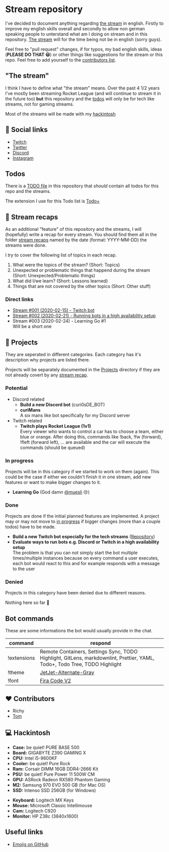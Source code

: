# Stream repository

I've decided to document anything regarding [the stream](#the-stream) in english. Firstly to improve my english skills overall and secondly to allow non german speaking people to unterstand what am I doing on stream and in this repository. [The stream](#the-stream) will for the time being not be in english (sorry guys).

Feel free to "pull request" changes, if for typos, my bad english skills, ideas (**PLEASE DO THAT :smiley:**) or other things like suggestions for the stream or this repo. Feel free to add yourself to the [contributors list](#heart-contributors).

## "The stream"

I think I have to define what "the stream" means. Over the past 4 1/2 years I've mostly been streaming Rocket League (and will continue to stream it in the future too) **but** this repository and the [todos](#todos) will only be for tech like streams, not for gaming streams.

Most of the streams will be made with my [hackintosh](#computer-hackintosh)

## :link: Social links

- [Twitch](https://www.twitch.tv/curi0sDE)
- [Twitter](https://www.twitter.com/curi0sDE)
- [Discord](https://discord.gg/curi0sDE)
- [Instagram](https://www.instagram.com/curi0sDE)

## Todos

There is a [TODO file](TODO) in this repository that _should_ contain all todos for this repo and the streams.

The extension I use for this Todo list is [Todo+](https://marketplace.visualstudio.com/items?itemName=fabiospampinato.vscode-todo-plus)

## :movie_camera: Stream recaps

As an additional "feature" of this repository and the streams, I will (hopefully) write a recap for every stream. You should find them all in the folder [stream recaps](stream%20recaps/) named by the date (format: YYYY-MM-DD) the streams were done.

I _try_ to cover the following list of topics in each recap.

1. What were the topics of the stream? (Short: Topics)
2. Unexpected or problematic things that happend during the stream (Short: Unexpected/Problematic things)
3. What did I/we learn? (Short: Lessons learned)
4. Things that are not covered by the other topics (Short: Other stuff)

### Direct links

- [Stream #001 (2020-02-15) - Twitch bot](stream%20recaps/2020-02-15/README.md)
- [Stream #002 (2020-02-21) - Running bots in a high availability setup](stream%20recaps/2020-02-21/README.md)
- Stream #003 (2020-02-24) - Learning Go #1\
  Will be a short one

## :construction: Projects

They are seperated in different categories. Each category has it's description why projects are listed there.

Projects will be separately documented in the [Projects](projects/) directory if they are not already covert by any [stream recap](#movie_camera-stream-recaps).

### Potential

- Discord related
  - **Build a new Discord bot** (curi0sDE_BOT)
  - **curiMans**\
    A six mans like bot specifically for my Discord server
- Twitch related
  - **Twitch plays Rocket League (1v1)**\
    Every viewer who wants to control a car has to choose a team, either blue or orange. After doing this, commands like !back, !fw (forward), !fleft (forward left), ... are available and the car will execute the commands (should be queued)

### In progress

Projects will be in this category if we started to work on them (again). This could be the case if either we couldn't finish it in one stream, add new features or want to make bigger changes to it.

- **Learning Go** (God damn [@muesli](https://github.com/muesli) :unamused:)

### Done

Projects are done if the initial planned features are implemented. A project may or may not move to [in progress](#in-progress) if bigger changes (more than a couple todos) have to be made.

- **Build a new Twitch bot especially for the tech streams** ([Repository](https://github.com/curi0s/twitch-bot))
- **Evaluate ways to run bots e.g. Discord or Twitch in a high availability setup**\
  The problem is that you can not simply start the bot multiple times/multiple instances because on every command a user executes, each bot would react to this and for example responds with a message to the user

### Denied

Projects in this category have been denied due to different reasons.

Nothing here so far 🤗

## Bot commands

These are some informations the bot would usually provide in the chat.

| command   | respond                                       |
| ----------- | ------------------------------------------------------------------------------------------------------------------------- |
| !extensions | Remote Containers, Settings Sync, TODO Highlight, GitLens, markdownlint, Prettier, YAML, Todo+, Todo Tree, TODO Highlight |
| !theme  | [JetJet-Alternate-Gray](https://marketplace.visualstudio.com/items?itemName=JohnyGeorges.jetjet-theme)        |
| !font   | [Fira Code V2](https://github.com/tonsky/FiraCode)                        |

## :heart: Contributors

- Richy
- [Tom](https://github.com/tryzerman)

## :computer: Hackintosh

- **Case:** be quiet! PURE BASE 500
- **Board:** GIGABYTE Z390 GAMING X
- **CPU:** Intel i5-9600KF
- **Cooler:** be quiet! Pure Rock
- **Ram:** Corsair DIMM 16GB DDR4-2666 Kit
- **PSU:** be quiet! Pure Power 11 500W CM
- **GPU:** ASRock Radeon RX580 Phantom Gaming
- **M2:** Samsung 970 EVO 500 GB (for Mac OS)
- **SSD:** Intenso SSD 256GB (for Windows)

* **Keyboard:** Logitech MX Keys
* **Mouse:** Microsoft Classic Intellimouse
* **Cam:** Logitech C920
* **Monitor:** HP Z38c (3840x1600)

## Useful links

- [Emojis on GitHub](https://gist.github.com/rxaviers/7360908)

